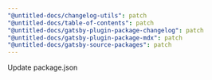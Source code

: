 ```yaml
---
"@untitled-docs/changelog-utils": patch
"@untitled-docs/table-of-contents": patch
"@untitled-docs/gatsby-plugin-package-changelog": patch
"@untitled-docs/gatsby-plugin-package-mdx": patch
"@untitled-docs/gatsby-source-packages": patch
---
```


Update package.json
